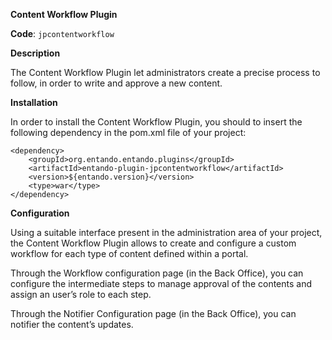 **Content Workflow Plugin**

**Code**: ```jpcontentworkflow```

**Description**

The Content Workflow Plugin let administrators create a precise process to follow, in order to write and approve a new content.

**Installation**

In order to install the Content Workflow Plugin, you should to insert the following dependency in the pom.xml file of your project:

```
<dependency>
    <groupId>org.entando.entando.plugins</groupId>
    <artifactId>entando-plugin-jpcontentworkflow</artifactId>
    <version>${entando.version}</version>
    <type>war</type>
</dependency>
```

**Configuration**

Using a suitable interface present in the administration area of your project, the Content Workflow Plugin allows to create and configure a custom workflow for each type of content defined within a portal.

Through the Workflow configuration page (in the Back Office), you can configure the intermediate steps to manage approval of the contents and assign an user’s role to each step.

Through the Notifier Configuration page (in the Back Office), you can notifier the content’s updates. 
